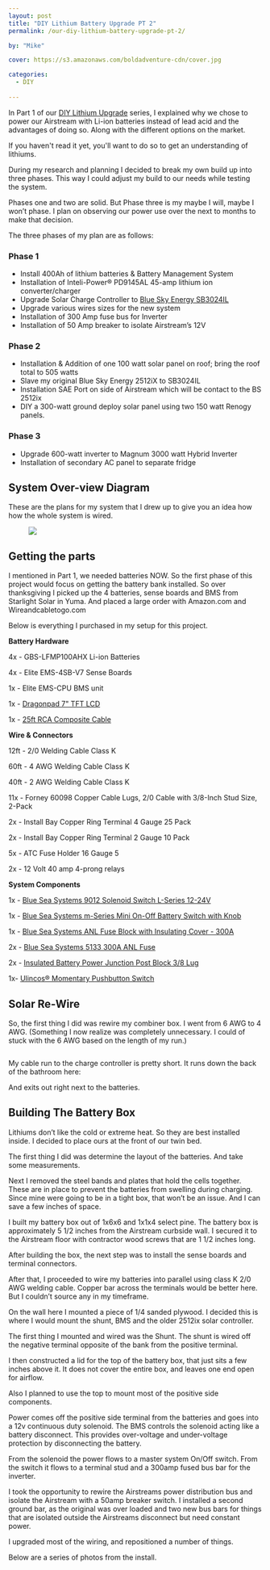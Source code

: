 ```yaml
---
layout: post
title: "DIY Lithium Battery Upgrade PT 2"
permalink: /our-diy-lithium-battery-upgrade-pt-2/

by: "Mike"

cover: https://s3.amazonaws.com/boldadventure-cdn/cover.jpg

categories:
  - DIY
  
---
```



In Part 1 of our [DIY Lithium Upgrade][1] series, I explained why we chose to power our Airstream with Li-ion batteries instead of lead acid and the advantages of doing so. Along with the different options on the market.

If you haven't read it yet, you'll want to do so to get an understanding of lithiums.

During my research and planning I decided to break my own build up into three phases. This way I could adjust my build to our needs while testing the system. 

Phases one and two are solid. But Phase three is my maybe I will, maybe I won’t phase. I plan on observing our power use over the next to months to make that decision.

The three phases of my plan are as follows:

### Phase 1
* Install 400Ah of lithium batteries & Battery Management System
* Installation of Inteli-Power® PD9145AL 45-amp lithium ion converter/charger
* Upgrade Solar Charge Controller to [Blue Sky Energy SB3024IL][2]
* Upgrade various wires sizes for the new system
* Installation of 300 Amp fuse bus for Inverter
* Installation of 50 Amp breaker to isolate Airstream’s 12V 


### Phase 2
* Installation & Addition of one 100 watt solar panel on roof; bring the roof total to 505 watts
* Slave my original Blue Sky Energy 2512iX to SB3024IL
* Installation SAE Port on side of Airstream which will be contact to the BS 2512ix
* DIY a 300-watt ground deploy solar panel using two 150 watt Renogy panels.

### Phase 3 
* Upgrade 600-watt inverter to Magnum 3000 watt Hybrid Inverter
* Installation of secondary AC panel to separate fridge

## System Over-view Diagram

These are the plans for my system that I drew up to give you an idea how how the whole system is wired.

<figure><img src="https://d3ubxrwj4q6e59.cloudfront.net/lfp-project/Airstream-Lithium-Setup.jpg" class="size-full"></figure>

## Getting the parts

I mentioned in Part 1, we needed batteries NOW. So the first phase of this project would focus on getting the battery bank installed. So over thanksgiving I picked up the 4 batteries, sense boards and BMS from Starlight Solar in Yuma. And placed a large order with Amazon.com and Wireandcabletogo.com 

Below is everything I purchased in my setup for this project. 

**Battery Hardware**

4x - GBS-LFMP100AHX Li-ion Batteries

4x - Elite EMS-4SB-V7 Sense Boards

1x - Elite EMS-CPU BMS unit 

1x - [Dragonpad 7" TFT LCD][3]

1x - [25ft RCA Composite Cable ][4]

**Wire & Connectors**

12ft - 2/0 Welding Cable Class K

60ft - 4 AWG Welding Cable Class K 

40ft - 2 AWG Welding Cable Class K

11x - Forney 60098 Copper Cable Lugs, 2/0 Cable with 3/8-Inch Stud Size, 2-Pack

2x - Install Bay Copper Ring Terminal 4 Gauge 25 Pack

2x - Install Bay Copper Ring Terminal 2 Gauge 10 Pack

5x - ATC Fuse Holder 16 Gauge 5

2x - 12 Volt 40 amp 4-prong relays


**System Components**

1x - [Blue Sea Systems 9012 Solenoid Switch L-Series 12-24V][5]

1x - [Blue Sea Systems m-Series Mini On-Off Battery Switch with Knob][6]

1x - [Blue Sea Systems ANL Fuse Block with Insulating Cover - 300A][7]

2x - [Blue Sea Systems 5133 300A ANL Fuse][8]

2x - [Insulated Battery Power Junction Post Block 3/8 Lug][9]

1x- [Ulincos® Momentary Pushbutton Switch][10]

## Solar Re-Wire

So, the first thing I did was rewire my combiner box. I went from 6 AWG to 4 AWG. (Something I now realize was completely unnecessary. I could of stuck with the 6 AWG based on the length of my run.)

<img src="https://d3ubxrwj4q6e59.cloudfront.net/lfp-project/2015-12-0899.jpg" alt="">

My cable run to the charge controller is pretty short. It runs down the back of the bathroom here:


And exits out right next to the batteries.


## Building The Battery Box

Lithiums don’t like the cold or extreme heat. So they are best installed inside. I decided to place ours at the front of our twin bed.

The first thing I did was determine the layout of the batteries. And take some measurements. 

Next I removed the steel bands and plates that hold the cells together. These are in place to prevent the batteries from swelling during charging. Since mine were going to be in a tight box, that won’t be an issue. And I can save a few inches of space.

I built my battery box out of 1x6x6 and 1x1x4 select pine. The battery box is approximately 5 1/2 inches from the Airstream curbside wall. I secured it to the Airstream floor with contractor wood screws that are 1 1/2 inches long.

After building the box, the next step was to install the sense boards and terminal connectors.

After that, I proceeded to wire my batteries into parallel using class K 2/0 AWG welding cable. Copper bar across the terminals would be better here. But I couldn’t source any in my timeframe.

On the wall here I mounted a piece of 1/4 sanded plywood. I decided this is where I would mount the shunt, BMS and the older 2512ix solar controller.

The first thing I mounted and wired was the Shunt. The shunt is wired off the negative terminal opposite of the bank from the positive terminal.

I then constructed a lid for the top of the battery box, that just sits a few inches above it. It does not cover the entire box, and leaves one end open for airflow.

Also I planned to use the top to mount most of the positive side components.

Power comes off the positive side terminal from the batteries and goes into a 12v continuous duty solenoid. The BMS controls the solenoid acting like a battery disconnect. This provides over-voltage and under-voltage protection by disconnecting the battery.

From the solenoid the power flows to a master system On/Off switch. From the switch it flows to a terminal stud and a 300amp fused bus bar for the inverter. 

I took the opportunity to rewire the Airstreams power distribution bus and isolate the Airstream with a 50amp breaker switch. I installed a second ground bar, as the original was over loaded and two new bus bars for things that are isolated outside the Airstreams disconnect but need constant power.

I upgraded most of the wiring, and repositioned a number of things.

Below are a series of photos from the install.


[1]: https://boldandadventurous.com/our-diy-lithium-battery-upgrade-pt-1/

[2]: http://www.amazon.com/gp/product/B007SNLRD6/ref=as_li_tl?ie=UTF8&camp=1789&creative=390957&creativeASIN=B007SNLRD6&linkCode=as2&tag=boldadventcom-20&linkId=RXFUH3ARLL6ZGIOD

[3]: http://amzn.to/1QUcrHA

[4]: http://amzn.to/1QUcLpC

[5]: http://amzn.to/1SGQ63P

[6]: http://amzn.to/1QUdibg

[7]: http://amzn.to/1SGQu2b

[8]: http://amzn.to/1Q6cxZa

[9]: http://amzn.to/1Q6cyfX

[10]: http://amzn.to/1QUdVl5